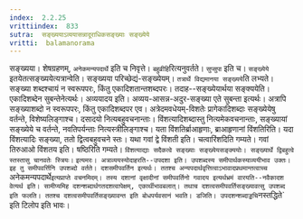 ```yaml
---
index:  2.2.25
vrittiindex:  833
sutra:  सङ्ख्ययाऽव्ययासन्नादूराधिकसङ्ख्याः सङ्ख्येये
vritti:  balamanorama 
---
```


सङ्ख्यया। शेषग्रहणम्, `अनेकमन्यपदार्थे` इति च निवृत्ते। `बहुव्रीहि`रित्यनुवर्तते। `सुप्सुपा` इति च। `सङ्ख्येये` इतयेतत्सङ्ख्ययेत्यत्रान्वेति। सङ्ख्यया परिच्छेद्यं-सङ्ख्येयम्। `तत्रार्थे विद्यमानया सङ्ख्यये`ति लभ्यते। सङ्ख्या शब्दश्चायं न स्वरूपपरः, किंतु एकादिशतान्तशब्दपरः। तदाह--सङ्ख्येयार्थया सङ्क्ययेति। एकादिशब्देन सुबन्तेनेत्यर्थः। अव्ययादय इति। अव्यय-आसन्न-अदुर-सङ्ख्या एते सुबन्ता इत्यर्थः। अत्रापि सङ्ख्याशब्दो न स्वरूपपरः, किंतु एकादिशब्दपर एव। अत्रेदमवधेयम्-विशतेः प्रागेकादिशब्दाः सङ्ख्येयेषु वर्तन्ते, विशेष्यलिङ्गाश्च। दसादयो नित्यबहुवचनान्ताः। विंशत्यादिशब्दास्तु नित्यमेकवचनान्ताः, सङ्ख्यायां सङ्ख्येये च वर्तन्ते, नवतिपर्यन्ताः नित्यस्त्रीलिङ्गाश्च। यता विंशतिर्ब्राआहृणाः, ब्राआहृणानां विंशतिरिति। यदा विंशत्यादिः सङ्ख्या, ततो द्वित्वबहुवचने स्तः। यथा गवां द्वे विंशती इति। चत्वारिंशदिति गम्यते। गवां तिरुआओ विंशतय इति। षष्ठिरिति गम्यते। `विंशत्याद्याः सदैकत्वे सङ्ख्याः सङ्ख्येयसङ्क्ययोः। सङ्ख्यार्थे द्विबहुत्वे स्तस्तासु चानवतेः स्त्रियः।` `इत्यमरः। अत्राव्ययस्योदाहरति--उपदशा इति। उपशब्दस्य समीपार्थकस्याव्ययीभाव उक्तः। इह तु समीपवर्त्तिनि उपशब्दो वर्तते। दशसमीपवर्तिन इत्यर्थः। ततश्च अन्यपदार्थवृत्तित्वाऽभावादप्रथमान्तत्वाच्च `अनेकमन्यपदार्थे` इत्यप्राप्ते वचनमिदम्। तस्य दशानां वृक्षादीनां समीपवर्तिनो गवादय इत्यर्थभ्रमं वारयति--नवैकादश वेत्यर्थ इति। सामीप्यमिह दशन्शब्दार्थगतदशत्वापेक्षम्, एकार्थीभावबलात्। तथाच दशत्वसमीपवर्तिसङ्ख्यावत्सु उपशब्द इति फलति। ततश्च दशत्वसमीपवर्तिसङ्ख्यावन्त इति बोधपर्यवसानं भवति। डजिति। उपदशन्शब्दाड्डचि `नस्तद्धिते` इति टिलोप इति भावः। 

